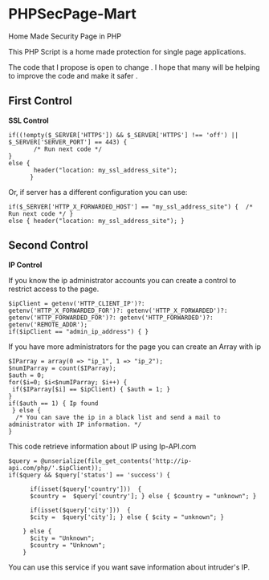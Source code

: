 # PHPSecPage-Mart
Home Made Security Page in PHP

This PHP Script is a home made protection for single page applications. 

The code that I propose is open to change . I hope that many will be helping to improve the code and make it safer .

<h2>First Control</h2>
<strong>SSL Control</strong>

```
if((!empty($_SERVER['HTTPS']) && $_SERVER['HTTPS'] !== 'off') || $_SERVER['SERVER_PORT'] == 443) {  
       /* Run next code */ 
} 
else { 
       header("location: my_ssl_address_site"); 
      } 
```
<p>Or, if server has a different configuration you can use:</p>

```
if($_SERVER['HTTP_X_FORWARDED_HOST'] == "my_ssl_address_site") {  /* Run next code */ } 
else { header("location: my_ssl_address_site"); } 
```

<h2>Second Control</h2>
<strong>IP Control</strong>
<p>If you know the ip administrator accounts you can create a control to restrict access to the page.</p>

```
$ipClient = getenv('HTTP_CLIENT_IP')?: getenv('HTTP_X_FORWARDED_FOR')?: getenv('HTTP_X_FORWARDED')?: getenv('HTTP_FORWARDED_FOR')?: getenv('HTTP_FORWARDED')?: getenv('REMOTE_ADDR'); 
if($ipClient == "admin_ip_address") { } 
```

<p>If you have more administrators for the page you can create an Array with ip</p>

```
$IParray = array(0 => "ip_1", 1 => "ip_2");
$numIParray = count($IParray);
$auth = 0;
for($i=0; $i<$numIParray; $i++) { 
 if($IParray[$i] == $ipClient) { $auth = 1; }
}
if($auth == 1) { Ip found 
 } else { 
  /* You can save the ip in a black list and send a mail to administrator with IP information. */
}
```
<p> This code retrieve information about IP using Ip-API.com</p>

```
$query = @unserialize(file_get_contents('http://ip-api.com/php/'.$ipClient));
if($query && $query['status'] == 'success') {
	  
	  if(isset($query['country']))  {
	  $country =  $query['country']; } else { $country = "unknown"; }
	  
	  if(isset($query['city']))  {
	  $city =  $query['city']; } else { $city = "unknown"; }
	  
	} else {
	  $city = "Unknown";
	  $country = "Unknown";
	}
```
<p> You can use this service if you want save information about intruder's IP. </p>
